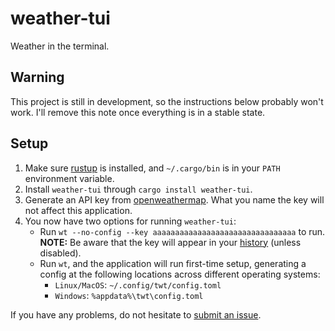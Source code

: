 # weather-tui

Weather in the terminal.

## Warning

This project is still in development, so the instructions below probably won't work. I'll remove this note once everything is in a stable state.

## Setup

1. Make sure [rustup](https://www.rust-lang.org/tools/install) is installed, and `~/.cargo/bin` is in your `PATH` environment variable.
2. Install `weather-tui` through `cargo install weather-tui`.
3. Generate an API key from [openweathermap](https://home.openweathermap.org/api_keys). What you name the key will not affect this application.
4. You now have two options for running `weather-tui`:
    - Run `wt --no-config --key aaaaaaaaaaaaaaaaaaaaaaaaaaaaaaaa` to run. **NOTE:** Be aware that the key will appear in your [history](https://www.man7.org/linux/man-pages/man3/history.3.html) (unless disabled).
    - Run `wt`, and the application will run first-time setup, generating a config at the following locations across different operating systems:
        - `Linux/MacOS`: `~/.config/twt/config.toml`
        - `Windows`: `%appdata%\twt\config.toml`

If you have any problems, do not hesitate to [submit an issue](https://github.com/Xithrius/weather-tui/issues/new/choose).
